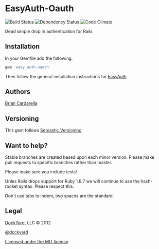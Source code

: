 # EasyAuth-Oauth #

[![Build Status](https://secure.travis-ci.org/dockyard/easy_auth-oauth.png?branch=master)](http://travis-ci.org/dockyard/easy_auth-oauth)
[![Dependency Status](https://gemnasium.com/dockyard/easy_auth-oauth.png?travis)](https://gemnasium.com/dockyard/easy_auth-oauth)
[![Code Climate](https://codeclimate.com/badge.png)](https://codeclimate.com/github/dockyard/easy_auth-oauth)

Dead simple drop in authentication for Rails

## Installation ##

In your Gemfile add the following:

```ruby
gem 'easy_auth-oauth'
```

Then follow the general installation instructions for
[EasyAuth](https://github.com/dockyard/easy_auth#installation)

## Authors ##

[Brian Cardarella](http://twitter.com/bcardarella)

## Versioning ##

This gem follows [Semantic Versioning](http://semver.org)

## Want to help? ##

Stable branches are created based upon each minor version. Please make
pull requests to specific branches rather than master.

Please make sure you include tests!

Unles Rails drops support for Ruby 1.8.7 we will continue to use the
hash-rocket syntax. Please respect this.

Don't use tabs to indent, two spaces are the standard.

## Legal ##

[DockYard](http://dockyard.com), LLC &copy; 2012

[@dockyard](http://twitter.com/dockyard)

[Licensed under the MIT license](http://www.opensource.org/licenses/mit-license.php)
